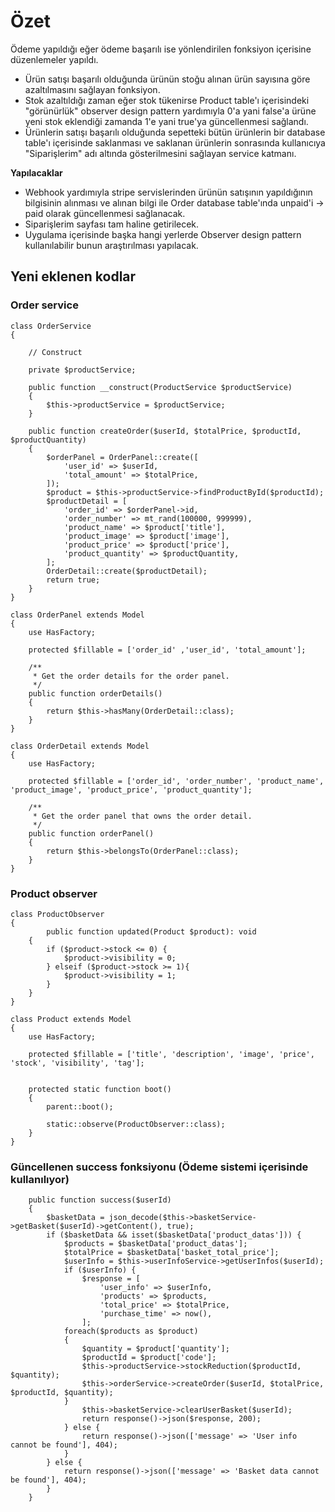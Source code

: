 # Özet

Ödeme yapıldığı eğer ödeme başarılı ise yönlendirilen fonksiyon içerisine düzenlemeler yapıldı.

- Ürün satışı başarılı olduğunda ürünün stoğu alınan ürün sayısına göre azaltılmasını sağlayan fonksiyon.
- Stok azaltıldığı zaman eğer stok tükenirse Product table'ı içerisindeki "görünürlük" observer design pattern yardımıyla 0'a yani false'a ürüne yeni stok eklendiği zamanda 1'e yani true'ya güncellenmesi sağlandı.
- Ürünlerin satışı başarılı olduğunda sepetteki bütün ürünlerin bir database table'ı içerisinde saklanması ve saklanan ürünlerin sonrasında kullanıcıya "Siparişlerim" adı altında gösterilmesini sağlayan service katmanı.

**Yapılacaklar**

- Webhook yardımıyla stripe servislerinden ürünün satışının yapıldığının bilgisinin alınması ve alınan bilgi ile Order database table'ında unpaid'i -> paid olarak güncellenmesi sağlanacak.
- Siparişlerim sayfası tam haline getirilecek.
- Uygulama içerisinde başka hangi yerlerde Observer design pattern kullanılabilir bunun araştırılması yapılacak.

## Yeni eklenen kodlar

### Order service

```
class OrderService
{

    // Construct

    private $productService;

    public function __construct(ProductService $productService)
    {
        $this->productService = $productService;
    }

    public function createOrder($userId, $totalPrice, $productId, $productQuantity)
    {
        $orderPanel = OrderPanel::create([
            'user_id' => $userId,
            'total_amount' => $totalPrice,
        ]);
        $product = $this->productService->findProductById($productId);
        $productDetail = [
            'order_id' => $orderPanel->id,
            'order_number' => mt_rand(100000, 999999),
            'product_name' => $product['title'],
            'product_image' => $product['image'],
            'product_price' => $product['price'],
            'product_quantity' => $productQuantity,
        ];
        OrderDetail::create($productDetail);
        return true;
    }
}
```

```
class OrderPanel extends Model
{
    use HasFactory;

    protected $fillable = ['order_id' ,'user_id', 'total_amount'];

    /**
     * Get the order details for the order panel.
     */
    public function orderDetails()
    {
        return $this->hasMany(OrderDetail::class);
    }
}
```

```
class OrderDetail extends Model
{
    use HasFactory;

    protected $fillable = ['order_id', 'order_number', 'product_name', 'product_image', 'product_price', 'product_quantity'];

    /**
     * Get the order panel that owns the order detail.
     */
    public function orderPanel()
    {
        return $this->belongsTo(OrderPanel::class);
    }
}

```

### Product observer

```
class ProductObserver
{
        public function updated(Product $product): void
    {
        if ($product->stock <= 0) {
            $product->visibility = 0;
        } elseif ($product->stock >= 1){
            $product->visibility = 1;
        }
    }
}
```

```
class Product extends Model
{
    use HasFactory;

    protected $fillable = ['title', 'description', 'image', 'price', 'stock', 'visibility', 'tag'];


    protected static function boot()
    {
        parent::boot();

        static::observe(ProductObserver::class);
    }
}
```

### Güncellenen success fonksiyonu (Ödeme sistemi içerisinde kullanılıyor)

```
    public function success($userId)
    {
        $basketData = json_decode($this->basketService->getBasket($userId)->getContent(), true);
        if ($basketData && isset($basketData['product_datas'])) {
            $products = $basketData['product_datas'];
            $totalPrice = $basketData['basket_total_price'];
            $userInfo = $this->userInfoService->getUserInfos($userId);
            if ($userInfo) {
                $response = [
                    'user_info' => $userInfo,
                    'products' => $products,
                    'total_price' => $totalPrice,
                    'purchase_time' => now(),
                ];
            foreach($products as $product)
            {
                $quantity = $product['quantity'];
                $productId = $product['code'];
                $this->productService->stockReduction($productId, $quantity);
                $this->orderService->createOrder($userId, $totalPrice, $productId, $quantity);
            }
                $this->basketService->clearUserBasket($userId);
                return response()->json($response, 200);
            } else {
                return response()->json(['message' => 'User info cannot be found'], 404);
            }
        } else {
            return response()->json(['message' => 'Basket data cannot be found'], 404);
        }
    }
```
